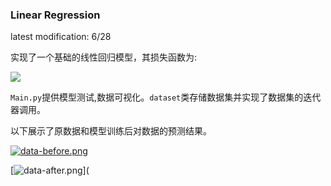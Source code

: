 ### Linear Regression

latest modification: 6/28

实现了一个基础的线性回归模型，其损失函数为:


![](https://latex.codecogs.com/svg.image?L&space;=&space;\left\|Xw&plus;b-y&space;\right\|^{2})




`Main.py`提供模型测试,数据可视化。`dataset`类存储数据集并实现了数据集的迭代器调用。

以下展示了原数据和模型训练后对数据的预测结果。

[![data-before.png](https://i.postimg.cc/bdXcJgJH/data-before.png)](https://postimg.cc/8fbnXhLj)

[![data-after.png](https://i.postimg.cc/SR9QDJYd/data-after.png)](
